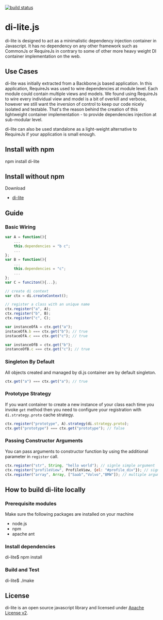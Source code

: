 [![build status](https://secure.travis-ci.org/NickQiZhu/di.js.png)](http://travis-ci.org/NickQiZhu/di.js)

di-lite.js
==========

di-lite is designed to act as a minimalistic dependency injection container in Javascript. It has no dependency on
any other framework such as CommonJs or RequireJs in contrary to some of other more heavy weight DI container
implementation on the web.

Use Cases
---------

di-lite was initially extracted from a Backbone.js based application. In this application, RequireJs was used to wire
dependencies at module level. Each module could contain multiple views and models. We found using RequireJs to wire
every individual view and model is a bit of overkill and verbose, however we still want the inversion of control to
keep our code nicely isolated and testable. That's the reason behind the creation of this lightweight container
implementation - to provide dependencies injection at sub-modular level.

di-lite can also be used standalone as a light-weight alternative to RequireJs if your application is small enough.


Install with npm
--------------------
npm install di-lite


Install without npm
--------------------
Download
* [di-lite](https://github.com/NickQiZhu/di.js)

Guide
-----

### Basic Wiring

```js
var A = function(){
    ...
    this.dependencies = "b c";
    ...
};
var B = function(){
    ...
    this.dependencies = "c";
    ...
};
var C = funciton(){...};

// create di context
var ctx = di.createContext();

// register a class with an unique name
ctx.register("a", A);
ctx.register("b", B);
ctx.register("c", C);

var instanceOfA = ctx.get("a");
instaceOfA.b === ctx.get("b"); // true
instaceOfA.c === ctx.get("c"); // true

var instanceOfB = ctx.get("b");
instanceOfB.c === ctx.get("c"); // true
```

### Singleton By Default

All objects created and managed by di.js container are by default singleton.

```js
ctx.get("a") === ctx.get("a"); // true
```

### Prototype Strategy

If you want container to create a new instance of your class each time you invoke ```get``` method then you need
to configure your registration with ```di.strategy.proto``` cache strategy.

```js
ctx.register("prototype", A).strategy(di.strategy.proto);
ctx.get("prototype") === ctx.get("prototype"); // false
```

### Passing Constructor Arguments

You can pass arguments to constructor function by using the additional parameter in ```register``` call.

```js
ctx.register("str", String, "hello world"); // signle simple argument
ctx.register("profileView", ProfileView, {el: "#profile_div"}); // signle object literal argument
ctx.register("array", Array, ["Saab","Volvo","BMW"]); // multiple argument is passed in using an array
```

How to build di-lite locally
---------------------------

### Prerequisite modules

Make sure the following packages are installed on your machine
* node.js
* npm
* apache ant

### Install dependencies

di-lite$ npm install

### Build and Test

di-lite$ ./make


License
--------------------

di-lite is an open source javascript library and licensed under
[Apache License v2](http://www.apache.org/licenses/LICENSE-2.0.html).
